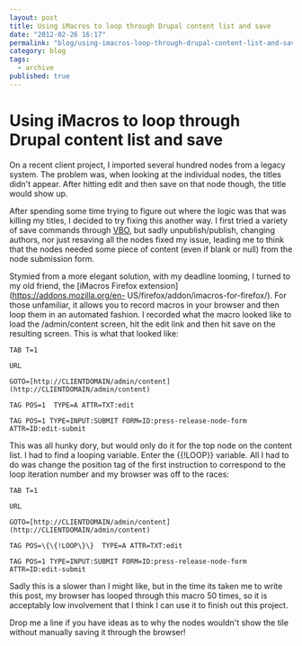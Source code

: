```yaml
---
layout: post
title: Using iMacros to loop through Drupal content list and save
date: "2012-02-26 16:17"
permalink: "blog/using-imacros-loop-through-drupal-content-list-and-save"
category: blog
tags: 
  - archive
published: true
---
```


#  Using iMacros to loop through Drupal content list and save

On a recent client project, I imported several hundred nodes from a legacy
system.  The problem was, when looking at the individual nodes, the titles
didn't appear.  After hitting edit and then save on that node though, the
title would show up.

After spending some time trying to figure out where the logic was that was
killing my titles, I decided to try fixing this another way.  I first tried a
variety of save commands through
[VBO](http://drupal.org/project/views_bulk_operations), but sadly
unpublish/publish, changing authors, nor just resaving all the nodes fixed my
issue, leading me to think that the nodes needed some piece of content (even
if blank or null) from the node submission form.

Stymied from a more elegant solution, with my deadline looming, I turned to my
old friend, the [iMacros Firefox extension](https://addons.mozilla.org/en-
US/firefox/addon/imacros-for-firefox/).  For those unfamiliar, it allows you
to record macros in your browser and then loop them in an automated fashion.
I recorded what the macro looked like to load the /admin/content screen, hit
the edit link and then hit save on the resulting screen.  This is what that
looked like:

````
TAB T=1

URL

GOTO=[http://CLIENTDOMAIN/admin/content](http://CLIENTDOMAIN/admin/content)

TAG POS=1  TYPE=A ATTR=TXT:edit

TAG POS=1 TYPE=INPUT:SUBMIT FORM=ID:press-release-node-form ATTR=ID:edit-submit
````

This was all hunky dory, but would only do it for the top node on the content
list.  I had to find a looping variable.  Enter the {{!LOOP}} variable.  All I
had to do was change the position tag of the first instruction to correspond
to the loop iteration number and my browser was off to the races:

````
TAB T=1

URL

GOTO=[http://CLIENTDOMAIN/admin/content](http://CLIENTDOMAIN/admin/content)

TAG POS=\{\{!LOOP\}\}  TYPE=A ATTR=TXT:edit

TAG POS=1 TYPE=INPUT:SUBMIT FORM=ID:press-release-node-form ATTR=ID:edit-submit
````

Sadly this is a slower than I might like, but in the time its taken me to
write this post, my browser has looped through this macro 50 times, so it is
acceptably low involvement that I think I can use it to finish out this
project.  

Drop me a line if you have ideas as to why the nodes wouldn't show
the tile without manually saving it through the browser!